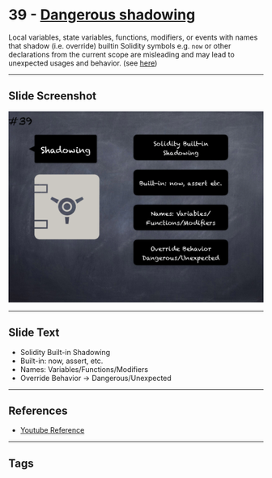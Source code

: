# 39 - [Dangerous shadowing](Dangerous%20shadowing.md)
Local variables, state variables, functions, modifiers, or events with names that shadow (i.e. override) builtin Solidity symbols e.g. `now` or other declarations from the current scope are misleading and may lead to unexpected usages and behavior. (see [here](https://github.com/crytic/slither/wiki/Detector-Documentation#builtin-symbol-shadowing))
___
## Slide Screenshot
![039.png](../images/pitfalls_and_best_practices101/039.png)
___
## Slide Text
- Solidity Built-in Shadowing
- Built-in: now, assert, etc.
- Names: Variables/Functions/Modifiers
- Override Behavior -> Dangerous/Unexpected
___
## References
- [Youtube Reference](https://youtu.be/fgXuHaZDenU?t=1449)
___
## Tags